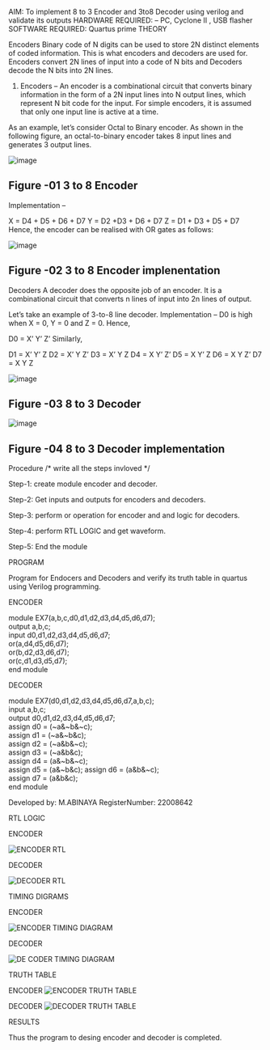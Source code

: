  AIM: To implement 8 to 3 Encoder and  3to8 Decoder using verilog and validate its outputs
 HARDWARE REQUIRED:  – PC, Cyclone II , USB flasher
 SOFTWARE REQUIRED:   Quartus prime
 THEORY 

 Encoders
Binary code of N digits can be used to store 2N distinct elements of coded information. This is what encoders and decoders are used for. Encoders convert 2N lines of input into a code of N bits and Decoders decode the N bits into 2N lines.

1. Encoders –
An encoder is a combinational circuit that converts binary information in the form of a 2N input lines into N output lines, which represent N bit code for the input. For simple encoders, it is assumed that only one input line is active at a time.

As an example, let’s consider Octal to Binary encoder. As shown in the following figure, an octal-to-binary encoder takes 8 input lines and generates 3 output lines.

![image](https://user-images.githubusercontent.com/36288975/171543588-bc0746df-a173-4b35-989e-5fb7d385fe8a.png)
## Figure -01 3 to 8 Encoder 


Implementation –

X = D4 + D5 + D6 + D7
Y = D2 +D3 + D6 + D7
Z = D1 + D3 + D5 + D7 
Hence, the encoder can be realised with OR gates as follows:


![image](https://user-images.githubusercontent.com/36288975/171543740-68403b82-aa93-4c98-9343-f32b14885a2e.png)
## Figure -02 3 to 8 Encoder implenentation 

  Decoders 
A decoder does the opposite job of an encoder. It is a combinational circuit that converts n lines of input into 2n lines of output.

Let’s take an example of 3-to-8 line decoder.
Implementation –
D0 is high when X = 0, Y = 0 and Z = 0. Hence,

D0 = X’ Y’ Z’ 
Similarly,

D1 = X’ Y’ Z
D2 = X’ Y Z’
D3 = X’ Y Z
D4 = X Y’ Z’
D5 = X Y’ Z
D6 = X Y Z’
D7 = X Y Z 


![image](https://user-images.githubusercontent.com/36288975/171543978-ee2d0671-2846-40a1-8705-507fd6287a49.png)
## Figure -03 8 to 3 Decoder 



![image](https://user-images.githubusercontent.com/36288975/171543866-5a6eace6-8683-49d7-9c4f-a7cb30ec3035.png)
## Figure -04 8 to 3 Decoder implementation 

 Procedure
/* write all the steps invloved */

Step-1: create module encoder and decoder.

Step-2: Get inputs and outputs for encoders and decoders.

Step-3: perform or operation for encoder and and logic for decoders.

Step-4: perform RTL LOGIC and get waveform.

Step-5: End the module

 PROGRAM 

Program for Endocers and Decoders  and verify its truth table in quartus using Verilog programming.  

ENCODER

module EX7(a,b,c,d0,d1,d2,d3,d4,d5,d6,d7);  
output a,b,c;  
input d0,d1,d2,d3,d4,d5,d6,d7;  
or(a,d4,d5,d6,d7);  
or(b,d2,d3,d6,d7);  
or(c,d1,d3,d5,d7);  
end module

DECODER

module EX7(d0,d1,d2,d3,d4,d5,d6,d7,a,b,c);  
input a,b,c;  
output d0,d1,d2,d3,d4,d5,d6,d7;  
assign d0 = (~a&~b&~c);  
assign d1 = (~a&~b&c);  
assign d2 = (~a&b&~c);  
assign d3 = (~a&b&c);  
assign d4 = (a&~b&~c);  
assign d5 = (a&~b&c);
assign d6 = (a&b&~c);  
assign d7 = (a&b&c);  
end module

Developed by: M.ABINAYA
RegisterNumber: 22008642 


RTL LOGIC  

ENCODER 

![ENCODER RTL](https://user-images.githubusercontent.com/121557017/214359637-b9176881-2505-496f-bfbd-449a60207413.png)

DECODER

![DECODER RTL](https://user-images.githubusercontent.com/121557017/214359651-d8dab4a1-2800-421c-8376-7c4c82546269.png)


TIMING DIGRAMS  

ENCODER

![ENCODER TIMING DIAGRAM](https://user-images.githubusercontent.com/121557017/214359849-a3d750d6-19e8-4229-9bbf-9308bfc1401b.png)

DECODER

![DE CODER TIMING DIAGRAM ](https://user-images.githubusercontent.com/121557017/214359875-bdddd700-879c-4f85-a8a8-7626df4991c4.png)


 TRUTH TABLE 

ENCODER
![ENCODER TRUTH TABLE](https://user-images.githubusercontent.com/121557017/214360044-2cb345f4-b83f-48b0-afd6-edb5eeb794bd.png)


DECODER
![DECODER TRUTH TABLE](https://user-images.githubusercontent.com/121557017/214360082-15568ab4-e3ce-46cc-afe1-5d331728d521.png)


 RESULTS 
   
   Thus the program to desing encoder and decoder is completed.

